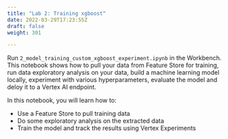 ```yaml
---
title: "Lab 2: Training xgboost"
date: 2022-03-29T17:23:55Z
draft: false
weight: 301

---
```


Run `2_model_training_custom_xgboost_experiment.ipynb` in the Workbench.
This notebook shows how to pull your data from Feature Store for training, run data exploratory analysis on your data, build a machine learning model locally, experiment with various hyperparameters, evaluate the model and deloy it to a Vertex AI endpoint. 


In this notebook, you will learn how to:

* Use a Feature Store to pull training data
* Do some exploratory analysis on the extracted data
* Train the model and track the results using Vertex Experiments